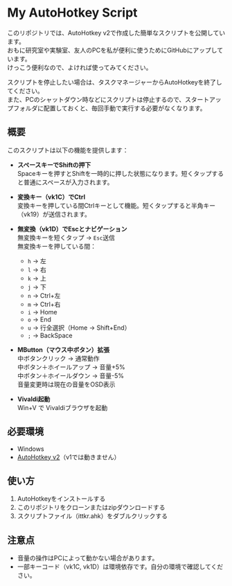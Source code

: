 # My AutoHotkey Script

このリポジトリでは、AutoHotkey v2で作成した簡単なスクリプトを公開しています。  
おもに研究室や実験室、友人のPCを私が便利に使うためにGitHubにアップしています。  
けっこう便利なので、よければ使ってみてください。  
  
スクリプトを停止したい場合は、タスクマネージャーからAutoHotkeyを終了してください。  
また、PCのシャットダウン時などにスクリプトは停止するので、スタートアップフォルダに配置しておくと、毎回手動で実行する必要がなくなります。  

## 概要

このスクリプトは以下の機能を提供します：

- **スペースキーでShiftの押下**  
  Spaceキーを押すとShiftを一時的に押した状態になります。短くタップすると普通にスペースが入力されます。

- **変換キー（vk1C）でCtrl**  
  変換キーを押している間Ctrlキーとして機能。短くタップすると半角キー（vk19）が送信されます。

- **無変換（vk1D）でEscとナビゲーション**  
  無変換キーを短くタップ → `Esc`送信  
  無変換キーを押している間：
  - `h` → 左  
  - `l` → 右  
  - `k` → 上  
  - `j` → 下  
  - `n` → Ctrl+左  
  - `m` → Ctrl+右  
  - `i` → Home  
  - `o` → End  
  - `u` → 行全選択（Home → Shift+End）
  - `;` → BackSpace

- **MButton（マウス中ボタン）拡張**  
  中ボタンクリック → 通常動作  
  中ボタン＋ホイールアップ → 音量+5%  
  中ボタン＋ホイールダウン → 音量-5%  
  音量変更時は現在の音量をOSD表示

- **Vivaldi起動**  
  Win+V で Vivaldiブラウザを起動

## 必要環境

- Windows  
- [AutoHotkey v2](https://www.autohotkey.com/)（v1では動きません）

## 使い方

1. AutoHotkeyをインストールする
2. このリポジトリをクローンまたはzipダウンロードする
3. スクリプトファイル（ittkr.ahk）をダブルクリックする

## 注意点

- 音量の操作はPCによって動かない場合があります。
- 一部キーコード（vk1C, vk1D）は環境依存です。自分の環境で確認してください。
